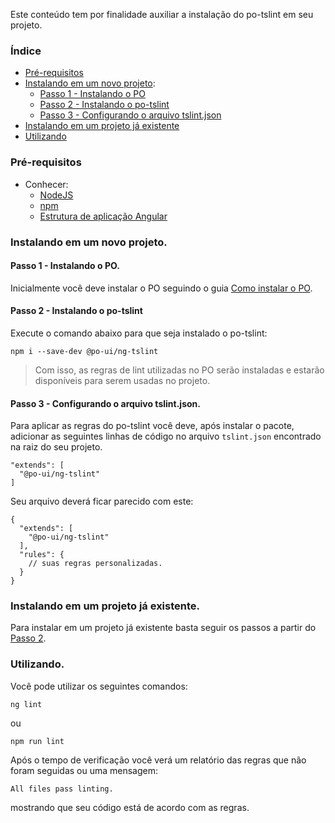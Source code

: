 [comment]: # (@label Começando com PO TSLint)
[comment]: # (@link guides/getting-started-po-tslint)

Este conteúdo tem por finalidade auxiliar a instalação do po-tslint em seu projeto.

### Índice

- [Pré-requisitos](/guides/getting-started-po-tslint#requirements)
- [Instalando em um novo projeto](/guides/getting-started-po-tslint#steps):
  + [Passo 1 - Instalando o PO](/guides/getting-started-po-tslint#step1)
  + [Passo 2 - Instalando o po-tslint](/guides/getting-started-po-tslint#step2)
  + [Passo 3 - Configurando o arquivo tslint.json](/guides/getting-started-po-tslint#step3)
- [Instalando em um projeto já existente](/guides/getting-started-po-tslint#existente)
- [Utilizando](/guides/getting-started-po-tslint#utilizando)

<a id="requirements"></a>
### Pré-requisitos

- Conhecer:
  + [NodeJS](https://nodejs.org/en/)
  + [npm](https://www.npmjs.com/)
  + [Estrutura de aplicação Angular](https://angular.io/guide/architecture)

<a id="steps"></a>
### Instalando em um novo projeto.

<a id="step1"></a>
#### Passo 1 - Instalando o PO.

Inicialmente você deve instalar o PO seguindo o guia [Como instalar o PO](/guides/how-install).

<a id="step2"></a>
#### Passo 2 - Instalando o po-tslint

Execute o comando abaixo para que seja instalado o po-tslint:

``` shell
npm i --save-dev @po-ui/ng-tslint
```

> Com isso, as regras de lint utilizadas no PO serão instaladas e estarão disponíveis para serem usadas no projeto.

<a id="step3"></a>
#### Passo 3 - Configurando o arquivo tslint.json.

Para aplicar as regras do po-tslint você deve, após instalar o pacote, adicionar as seguintes linhas de código no arquivo `tslint.json` encontrado na raiz do seu projeto.

```
"extends": [
  "@po-ui/ng-tslint"
]
```

Seu arquivo deverá ficar parecido com este:

```
{
  "extends": [
    "@po-ui/ng-tslint"
  ],
  "rules": {
    // suas regras personalizadas.
  }
}
```

<a id="existente"></a>
### Instalando em um projeto já existente.

Para instalar em um projeto já existente basta seguir os passos a partir do [Passo 2](/guides/getting-started-po-tslint#step2).

<a id="utilizando"></a>
### Utilizando.

Você pode utilizar os seguintes comandos:

```
ng lint
```

ou 

```
npm run lint
```

Após o tempo de verificação você verá um relatório das regras que não foram seguidas ou uma mensagem:

```
All files pass linting.
```

mostrando que seu código está de acordo com as regras.